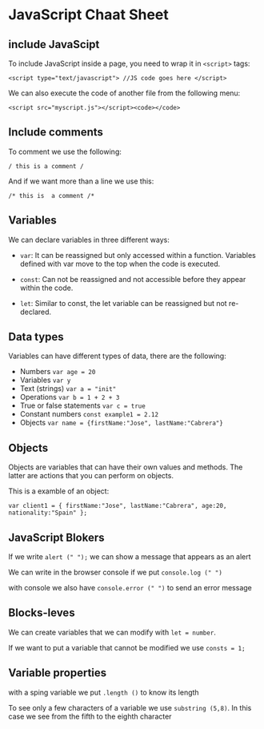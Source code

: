# JavaScript Chaat Sheet

## include JavaScipt
To include JavaScript inside a page, you need to wrap it in `<script>` tags:

``<script type="text/javascript">
//JS code goes here
</script>``

We can also execute the code of another file from the following menu:

`<script src="myscript.js"></script><code></code>`

## Include comments
To comment we use the following:

`/ this is a comment /`

And if we want more than a line we use this:

`` /* this is 
a comment /* ``

## Variables

We can declare variables in three different ways:

* `var`: It can be reassigned but only accessed within a function. Variables defined with var move to the top when the code is executed.

* `const`: Can not be reassigned and not accessible before they appear within the code.

* `let`: Similar to const, the let variable can be reassigned but not re-declared.

## Data types

Variables can have different types of data, there are the following:

* Numbers  `var age = 20`
* Variables  `var y`
* Text (strings)  `var a = "init"`
* Operations  `var b = 1 + 2 + 3`
* True or false statements `var c = true`
* Constant numbers `const example1 = 2.12`
* Objects  `var name = {firstName:"Jose", lastName:"Cabrera"}`

## Objects

Objects are variables that can have their own values and methods. The latter are actions that you can perform on objects.

This is a examble of an object:

``var client1 = {
    firstName:"Jose",
    lastName:"Cabrera",
    age:20,
    nationality:"Spain"
};``

## JavaScript Blokers

If we write `alert (" ");`  we can show a message that appears as an alert

We can write in the browser console if we put `console.log (" ")`

with console we also have `console.error (" ")` to send an error message

## Blocks-leves

We can create variables that we can modify with `let = number`.

If we want to put a variable that cannot be modified we use `consts = 1;`

## Variable properties

with a sping variable we put `.length ()` to know its length

To see only a few characters of a variable we use `substring (5,8)`. In this case we see from the fifth to the eighth character

